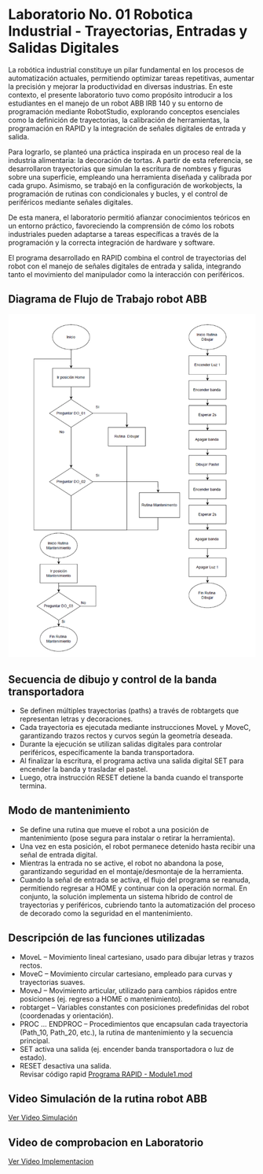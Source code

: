 # Laboratorio No. 01 Robotica Industrial - Trayectorias, Entradas y Salidas Digitales
La robótica industrial constituye un pilar fundamental en los procesos de automatización actuales, permitiendo optimizar tareas repetitivas, aumentar la precisión y mejorar la productividad en diversas industrias. En este contexto, el presente laboratorio tuvo como propósito introducir a los estudiantes en el manejo de un robot ABB IRB 140 y su entorno de programación mediante RobotStudio, explorando conceptos esenciales como la definición de trayectorias, la calibración de herramientas, la programación en RAPID y la integración de señales digitales de entrada y salida.

Para lograrlo, se planteó una práctica inspirada en un proceso real de la industria alimentaria: la decoración de tortas. A partir de esta referencia, se desarrollaron trayectorias que simulan la escritura de nombres y figuras sobre una superficie, empleando una herramienta diseñada y calibrada por cada grupo. Asimismo, se trabajó en la configuración de workobjects, la programación de rutinas con condicionales y bucles, y el control de periféricos mediante señales digitales.

De esta manera, el laboratorio permitió afianzar conocimientos teóricos en un entorno práctico, favoreciendo la comprensión de cómo los robots industriales pueden adaptarse a tareas específicas a través de la programación y la correcta integración de hardware y software.

El programa desarrollado en RAPID combina el control de trayectorias del robot con el manejo de señales digitales de entrada y salida, integrando tanto el movimiento del manipulador como la interacción con periféricos.
## Diagrama de Flujo de Trabajo robot ABB
![Diagrama](./Diagrama_Flujo.png)
## Secuencia de dibujo y control de la banda transportadora

- Se definen múltiples trayectorias (paths) a través de robtargets que representan letras y decoraciones.
- Cada trayectoria es ejecutada mediante instrucciones MoveL y MoveC, garantizando trazos rectos y curvos según la geometría deseada.
- Durante la ejecución se utilizan salidas digitales para controlar periféricos, específicamente la banda transportadora.
- Al finalizar la escritura, el programa activa una salida digital SET para encender la banda y trasladar el pastel.
- Luego, otra instrucción RESET detiene la banda cuando el transporte termina.

## Modo de mantenimiento
- Se define una rutina que mueve el robot a una posición de mantenimiento (pose segura para instalar o retirar la herramienta).
- Una vez en esta posición, el robot permanece detenido hasta recibir una señal de entrada digital.
- Mientras la entrada no se active, el robot no abandona la pose, garantizando seguridad en el montaje/desmontaje de la herramienta.
- Cuando la señal de entrada se activa, el flujo del programa se reanuda, permitiendo regresar a HOME y continuar con la operación normal.
En conjunto, la solución implementa un sistema híbrido de control de trayectorias y periféricos, cubriendo tanto la automatización del proceso de decorado como la seguridad en el mantenimiento.

## Descripción de las funciones utilizadas
- MoveL – Movimiento lineal cartesiano, usado para dibujar letras y trazos rectos.
- MoveC – Movimiento circular cartesiano, empleado para curvas y trayectorias suaves.
- MoveJ – Movimiento articular, utilizado para cambios rápidos entre posiciones (ej. regreso a HOME o mantenimiento).
- robtarget – Variables constantes con posiciones predefinidas del robot (coordenadas y orientación).
- PROC … ENDPROC – Procedimientos que encapsulan cada trayectoria (Path_10, Path_20, etc.), la rutina de mantenimiento y la secuencia principal.
- SET activa una salida (ej. encender banda transportadora o luz de estado).
- RESET desactiva una salida.  
Revisar código rapid [ Programa RAPID - Module1.mod](./Module1.mod)
## Video Simulación de la rutina robot ABB
[Ver Video Simulación](./Video%20Simulacion.mp4)
## Video de comprobacion en Laboratorio
[Ver Video Implementacion](https://drive.google.com/file/d/1O5KdWd1j4Cgxe9Qc39gbEB7oUv4XNwzi/view?usp=sharing)
